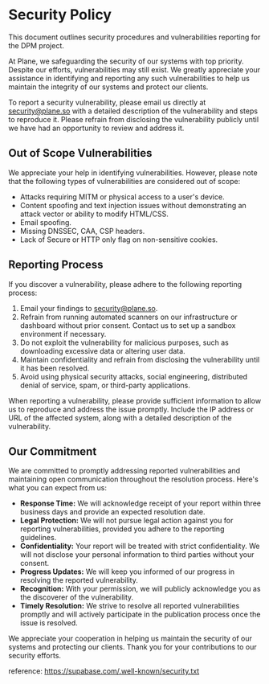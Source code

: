 # Security Policy

This document outlines security procedures and vulnerabilities reporting for the DPM project.

At Plane, we safeguarding the security of our systems with top priority. Despite our efforts, vulnerabilities may still exist. We greatly appreciate your assistance in identifying and reporting any such vulnerabilities to help us maintain the integrity of our systems and protect our clients.

To report a security vulnerability, please email us directly at security@plane.so with a detailed description of the vulnerability and steps to reproduce it. Please refrain from disclosing the vulnerability publicly until we have had an opportunity to review and address it.

## Out of Scope Vulnerabilities

We appreciate your help in identifying vulnerabilities. However, please note that the following types of vulnerabilities are considered out of scope:

- Attacks requiring MITM or physical access to a user's device.
- Content spoofing and text injection issues without demonstrating an attack vector or ability to modify HTML/CSS.
- Email spoofing.
- Missing DNSSEC, CAA, CSP headers.
- Lack of Secure or HTTP only flag on non-sensitive cookies.

## Reporting Process

If you discover a vulnerability, please adhere to the following reporting process:

1. Email your findings to security@plane.so.
2. Refrain from running automated scanners on our infrastructure or dashboard without prior consent. Contact us to set up a sandbox environment if necessary.
3. Do not exploit the vulnerability for malicious purposes, such as downloading excessive data or altering user data.
4. Maintain confidentiality and refrain from disclosing the vulnerability until it has been resolved.
5. Avoid using physical security attacks, social engineering, distributed denial of service, spam, or third-party applications.

When reporting a vulnerability, please provide sufficient information to allow us to reproduce and address the issue promptly. Include the IP address or URL of the affected system, along with a detailed description of the vulnerability.

## Our Commitment

We are committed to promptly addressing reported vulnerabilities and maintaining open communication throughout the resolution process. Here's what you can expect from us:

- **Response Time:** We will acknowledge receipt of your report within three business days and provide an expected resolution date.
- **Legal Protection:** We will not pursue legal action against you for reporting vulnerabilities, provided you adhere to the reporting guidelines.
- **Confidentiality:** Your report will be treated with strict confidentiality. We will not disclose your personal information to third parties without your consent.
- **Progress Updates:** We will keep you informed of our progress in resolving the reported vulnerability.
- **Recognition:** With your permission, we will publicly acknowledge you as the discoverer of the vulnerability.
- **Timely Resolution:** We strive to resolve all reported vulnerabilities promptly and will actively participate in the publication process once the issue is resolved.

We appreciate your cooperation in helping us maintain the security of our systems and protecting our clients. Thank you for your contributions to our security efforts.

reference: https://supabase.com/.well-known/security.txt
